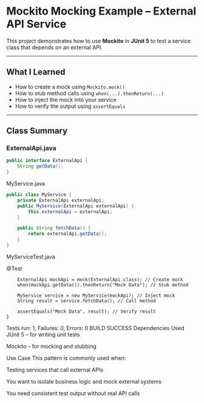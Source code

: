 #  Mockito Mocking Example – External API Service

This project demonstrates how to use **Mockito** in **JUnit 5** to test a service class that depends on an external API.

---

##  What I Learned

- How to create a mock using `Mockito.mock()`
- How to stub method calls using `when(...).thenReturn(...)`
- How to inject the mock into your service
- How to verify the output using `assertEquals`

---

##  Class Summary

### ExternalApi.java

```java
public interface ExternalApi {
    String getData();
}
```
MyService.java
```java
public class MyService {
    private ExternalApi externalApi;
    public MyService(ExternalApi externalApi) {
        this.externalApi = externalApi;
    }

    public String fetchData() {
        return externalApi.getData();
    }
}
```

MyServiceTest.java

@Test
```public void testExternalApi() {
    ExternalApi mockApi = mock(ExternalApi.class); // Create mock
    when(mockApi.getData()).thenReturn("Mock Data"); // Stub method

    MyService service = new MyService(mockApi); // Inject mock
    String result = service.fetchData(); // Call method

    assertEquals("Mock Data", result); // Verify result
}
```

Tests run: 1, Failures: 0, Errors: 0
BUILD SUCCESS
 Dependencies Used
JUnit 5 – for writing unit tests

Mockito – for mocking and stubbing

 Use Case
This pattern is commonly used when:

Testing services that call external APIs

You want to isolate business logic and mock external systems

You need consistent test output without real API calls
